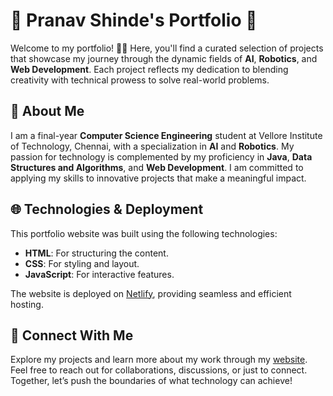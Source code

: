 # 🌟 Pranav Shinde's Portfolio 🌟

Welcome to my portfolio! 🎨✨ Here, you'll find a curated selection of projects that showcase my journey through the dynamic fields of **AI**, **Robotics**, and **Web Development**. Each project reflects my dedication to blending creativity with technical prowess to solve real-world problems.

## 🚀 About Me

I am a final-year **Computer Science Engineering** student at Vellore Institute of Technology, Chennai, with a specialization in **AI** and **Robotics**. My passion for technology is complemented by my proficiency in **Java**, **Data Structures and Algorithms**, and **Web Development**. I am committed to applying my skills to innovative projects that make a meaningful impact.

## 🌐 Technologies & Deployment

This portfolio website was built using the following technologies:

- **HTML**: For structuring the content.
- **CSS**: For styling and layout.
- **JavaScript**: For interactive features.

The website is deployed on [Netlify](https://your-netlify-url.netlify.app), providing seamless and efficient hosting.

## 🤝 Connect With Me

Explore my projects and learn more about my work through my [website](https://yourwebsite.com). Feel free to reach out for collaborations, discussions, or just to connect. Together, let’s push the boundaries of what technology can achieve!

